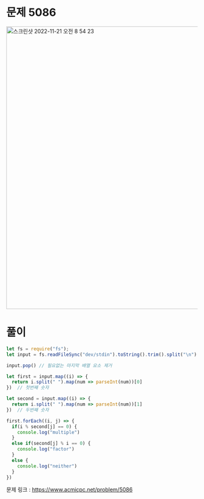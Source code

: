# 문제 5086

<img width="745" alt="스크린샷 2022-11-21 오전 8 54 23" src="https://user-images.githubusercontent.com/103481518/202933491-9fb0e82b-6971-4b1d-9f22-11478a78faee.png">



# 풀이

```javascript
let fs = require("fs");
let input = fs.readFileSync("dev/stdin").toString().trim().split("\n")

input.pop() // 필요없는 마지막 배열 요소 제거

let first = input.map((i) => {
  return i.split(" ").map(num => parseInt(num))[0]
})  // 첫번째 숫자

let second = input.map((i) => {
  return i.split(" ").map(num => parseInt(num))[1]
})  // 두번째 숫자

first.forEach((i, j) => {
  if(i % second[j] == 0) {
    console.log("multiple")
  }
  else if(second[j] % i == 0) {
    console.log("factor")
  }
  else {
    console.log("neither")
  }
})

```

문제 링크 : https://www.acmicpc.net/problem/5086
